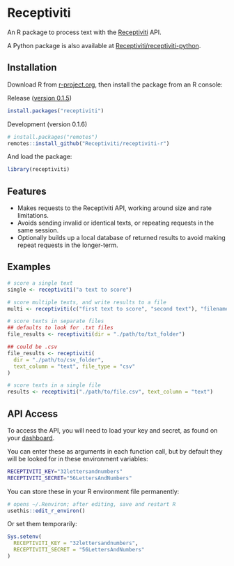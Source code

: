# Receptiviti
An R package to process text with the [Receptiviti](https://www.receptiviti.com) API.

A Python package is also available at [Receptiviti/receptiviti-python](https://receptiviti.github.io/receptiviti-python).

## Installation
Download R from [r-project.org](https://www.r-project.org), then install the package from an R console:

Release ([version 0.1.5](https://cran.r-project.org/package=receptiviti))
```R
install.packages("receptiviti")
```
Development (version 0.1.6)
```R
# install.packages("remotes")
remotes::install_github("Receptiviti/receptiviti-r")
```

And load the package:
```R
library(receptiviti)
```

## Features

- Makes requests to the Receptiviti API, working around size and rate limitations.
- Avoids sending invalid or identical texts, or repeating requests in the same session.
- Optionally builds up a local database of returned results to avoid making repeat requests in the longer-term.

## Examples

```R
# score a single text
single <- receptiviti("a text to score")

# score multiple texts, and write results to a file
multi <- receptiviti(c("first text to score", "second text"), "filename.csv")

# score texts in separate files
## defaults to look for .txt files
file_results <- receptiviti(dir = "./path/to/txt_folder")

## could be .csv
file_results <- receptiviti(
  dir = "./path/to/csv_folder",
  text_column = "text", file_type = "csv"
)

# score texts in a single file
results <- receptiviti("./path/to/file.csv", text_column = "text")
```

## API Access
To access the API, you will need to load your key and secret, as found on your [dashboard](https://dashboard.receptiviti.com).

You can enter these as arguments in each function call, but by default they will be looked for in these environment variables:
```sh
RECEPTIVITI_KEY="32lettersandnumbers"
RECEPTIVITI_SECRET="56LettersAndNumbers"
```

You can store these in your R environment file permanently:
```R
# opens ~/.Renviron; after editing, save and restart R
usethis::edit_r_environ()
```

Or set them temporarily:
```R
Sys.setenv(
  RECEPTIVITI_KEY = "32lettersandnumbers",
  RECEPTIVITI_SECRET = "56LettersAndNumbers"
)
```
